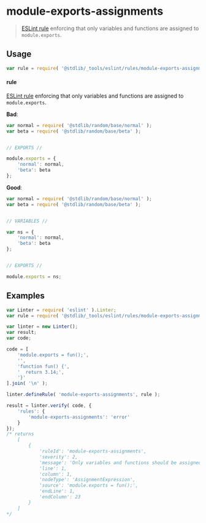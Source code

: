<!--

@license Apache-2.0

Copyright (c) 2018 The Stdlib Authors.

Licensed under the Apache License, Version 2.0 (the "License");
you may not use this file except in compliance with the License.
You may obtain a copy of the License at

   http://www.apache.org/licenses/LICENSE-2.0

Unless required by applicable law or agreed to in writing, software
distributed under the License is distributed on an "AS IS" BASIS,
WITHOUT WARRANTIES OR CONDITIONS OF ANY KIND, either express or implied.
See the License for the specific language governing permissions and
limitations under the License.

-->

# module-exports-assignments

> [ESLint rule][eslint-rules] enforcing that only variables and functions are assigned to `module.exports`.

<section class="intro">

</section>

<!-- /.intro -->

<section class="usage">

## Usage

```javascript
var rule = require( '@stdlib/_tools/eslint/rules/module-exports-assignments' );
```

#### rule

[ESLint rule][eslint-rules] enforcing that only variables and functions are assigned to `module.exports`.

**Bad**:

<!-- eslint-disable stdlib/module-exports-assignments -->

```javascript
var normal = require( '@stdlib/random/base/normal' );
var beta = require( '@stdlib/random/base/beta' );


// EXPORTS //

module.exports = {
    'normal': normal,
    'beta': beta
};
```

**Good**:

```javascript
var normal = require( '@stdlib/random/base/normal' );
var beta = require( '@stdlib/random/base/beta' );


// VARIABLES //

var ns = {
    'normal': normal,
    'beta': beta
};


// EXPORTS //

module.exports = ns;
```

</section>

<!-- /.usage -->

<section class="examples">

## Examples

<!-- eslint no-undef: "error" -->

```javascript
var Linter = require( 'eslint' ).Linter;
var rule = require( '@stdlib/_tools/eslint/rules/module-exports-assignments' );

var linter = new Linter();
var result;
var code;

code = [
    'module.exports = fun();',
    '',
    'function fun() {',
    '  return 3.14;',
    '}'
].join( '\n' );

linter.defineRule( 'module-exports-assignments', rule );

result = linter.verify( code, {
    'rules': {
        'module-exports-assignments': 'error'
    }
});
/* returns
    [
        {
            'ruleId': 'module-exports-assignments',
            'severity': 2,
            'message': 'Only variables and functions should be assigned to `module.exports`',
            'line': 1,
            'column': 1,
            'nodeType': 'AssignmentExpression',
            'source': 'module.exports = fun();',
            'endLine': 1,
            'endColumn': 23
        }
    ]
*/
```

</section>

<!-- /.examples -->

<section class="links">

[eslint-rules]: https://eslint.org/docs/developer-guide/working-with-rules

</section>

<!-- /.links -->
